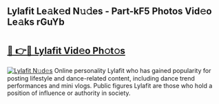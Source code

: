 ## Lylafit Le𝚊k𝚎d N𝚞𝚍es - Part-kF5 Photos Vid𝚎o Le𝚊ks rGuYb

# <h2><a href="http://fbfyp1.evod.top/?m=Lylafit">🔗 👉🔴 Lylafit Vid𝚎o Ph𝚘t𝚘s</a></h2>

[![Lylafit N𝚞d𝚎s](https://i.imgur.com/8V9OHl7.gif)](http://fbfyp1.evod.top/?m=Lylafit)
Online personality Lylafit who has gained popularity for posting lifestyle and dance-related content, including dance trend performances and mini vlogs. Public figures Lylafit are those who hold a position of influence or authority in society. 
